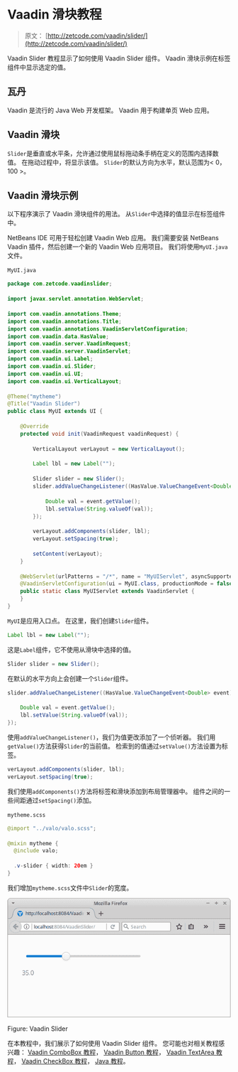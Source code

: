 # Vaadin 滑块教程

> 原文： [http://zetcode.com/vaadin/slider/](http://zetcode.com/vaadin/slider/)

Vaadin Slider 教程显示了如何使用 Vaadin Slider 组件。 Vaadin 滑块示例在标签组件中显示选定的值。

## 瓦丹

Vaadin 是流行的 Java Web 开发框架。 Vaadin 用于构建单页 Web 应用。

## Vaadin 滑块

`Slider`是垂直或水平条，允许通过使用鼠标拖动条手柄在定义的范围内选择数值。 在拖动过程中，将显示该值。 `Slider`的默认方向为水平，默认范围为&lt; 0，100 &gt;。

## Vaadin 滑块示例

以下程序演示了 Vaadin 滑块组件的用法。 从`Slider`中选择的值显示在标签组件中。

NetBeans IDE 可用于轻松创建 Vaadin Web 应用。 我们需要安装 NetBeans Vaadin 插件，然后创建一个新的 Vaadin Web 应用项目。 我们将使用`MyUI.java`文件。

`MyUI.java`

```java
package com.zetcode.vaadinslider;

import javax.servlet.annotation.WebServlet;

import com.vaadin.annotations.Theme;
import com.vaadin.annotations.Title;
import com.vaadin.annotations.VaadinServletConfiguration;
import com.vaadin.data.HasValue;
import com.vaadin.server.VaadinRequest;
import com.vaadin.server.VaadinServlet;
import com.vaadin.ui.Label;
import com.vaadin.ui.Slider;
import com.vaadin.ui.UI;
import com.vaadin.ui.VerticalLayout;

@Theme("mytheme")
@Title("Vaadin Slider")
public class MyUI extends UI {

    @Override
    protected void init(VaadinRequest vaadinRequest) {

        VerticalLayout verLayout = new VerticalLayout();

        Label lbl = new Label("");

        Slider slider = new Slider();
        slider.addValueChangeListener((HasValue.ValueChangeEvent<Double> event) -> {

            Double val = event.getValue();
            lbl.setValue(String.valueOf(val));
        });

        verLayout.addComponents(slider, lbl);
        verLayout.setSpacing(true);

        setContent(verLayout);
    }

    @WebServlet(urlPatterns = "/*", name = "MyUIServlet", asyncSupported = true)
    @VaadinServletConfiguration(ui = MyUI.class, productionMode = false)
    public static class MyUIServlet extends VaadinServlet {
    }
}

```

`MyUI`是应用入口点。 在这里，我们创建`Slider`组件。

```java
Label lbl = new Label("");

```

这是`Label`组件，它不使用从滑块中选择的值。

```java
Slider slider = new Slider();

```

在默认的水平方向上会创建一个`Slider`组件。

```java
slider.addValueChangeListener((HasValue.ValueChangeEvent<Double> event) -> {

    Double val = event.getValue();
    lbl.setValue(String.valueOf(val));
});

```

使用`addValueChangeListener()`，我们为值更改添加了一个侦听器。 我们用`getValue()`方法获得`Slider`的当前值。 检索到的值通过`setValue()`方法设置为标签。

```java
verLayout.addComponents(slider, lbl);
verLayout.setSpacing(true);

```

我们使用`addComponents()`方法将标签和滑块添加到布局管理器中。 组件之间的一些间距通过`setSpacing()`添加。

`mytheme.scss`

```java
@import "../valo/valo.scss";

@mixin mytheme {
  @include valo;

  .v-slider { width: 20em }
}

```

我们增加`mytheme.scss`文件中`Slider`的宽度。

![Vaadin Slider](img/ee96d8dd699b5f04e257a9cdcd260274.jpg)

Figure: Vaadin Slider

在本教程中，我们展示了如何使用 Vaadin Slider 组件。 您可能也对相关教程感兴趣： [Vaadin ComboBox 教程](/vaadin/combobox/)， [Vaadin Button 教程](/vaadin/button/)， [Vaadin TextArea 教程](/vaadin/textarea/)， [Vaadin CheckBox 教程](/vaadin/checkbox/)， [Java 教程](/lang/java/)。
